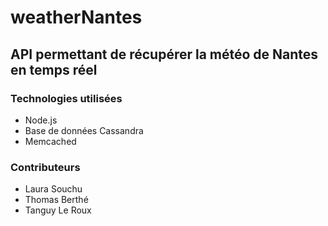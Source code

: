 # weatherNantes

## API permettant de récupérer la météo de Nantes en temps réel

### Technologies utilisées
- Node.js
- Base de données Cassandra
- Memcached

### Contributeurs
 - Laura Souchu
 - Thomas Berthé
 - Tanguy Le Roux
